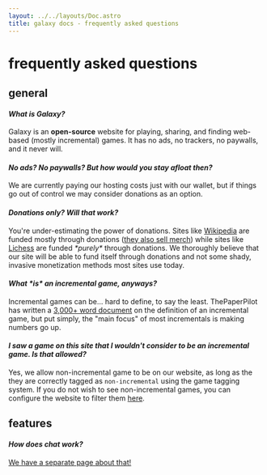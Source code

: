 ```yaml
---
layout: ../../layouts/Doc.astro
title: galaxy docs - frequently asked questions
---
```


# frequently asked questions



## general

#### *What is Galaxy?*

Galaxy is an **open-source** website for playing, sharing, and finding web-based (mostly incremental) games. It has no ads, no trackers, no paywalls, and it never will.

#### *No ads? No paywalls? But how would you stay afloat then?*

We are currently paying our hosting costs just with our wallet, but if things go out of control we may consider donations as an option.

#### *Donations only? Will that work?*

You're under-estimating the power of donations. Sites like [Wikipedia](https://wikipedia.com) are funded mostly through donations ([they also sell merch](https://store.wikimedia.org)) while sites like [Lichess](https://lichess.org) are funded *\*purely\** through donations. We thoroughly believe that our site will be able to fund itself through donations and not some shady, invasive monetization methods most sites use today.

#### *What \*is\* an incremental game, anyways?*

Incremental games can be... hard to define, to say the least. ThePaperPilot has written a [3,000+ word document](https://www.thepaperpilot.org/guide-to-incrementals/ludology/definition) on the definition of an incremental game, but put simply, the "main focus" of most incrementals is making numbers go up.

#### *I saw a game on this site that I wouldn't consider to be an incremental game. Is that allowed?*

Yes, we allow non-incremental game to be on our website, as long as the they are correctly tagged as `non-incremental` using the game tagging system. If you do not wish to see non-incremental games, you can configure the website to filter them [here](/filters).



## features

#### *How does chat work?*

[We have a separate page about that!](/docs/chat)